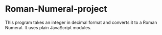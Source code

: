 # Roman-Numeral-project
This program takes an  integer in decimal format and converts it to a Roman Numeral. It uses plain JavaScript modules.
